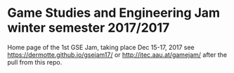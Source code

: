 # Game Studies and Engineering Jam winter semester 2017/2017
Home page of the 1st GSE Jam, taking place Dec 15-17, 2017
see https://dermotte.github.io/gsejam17/ or http://itec.aau.at/gamejam/ after the pull from this repo.
